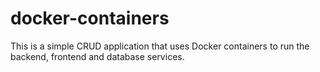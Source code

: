 # docker-containers
This is a simple CRUD application that uses Docker containers to run the backend, frontend and database services.
